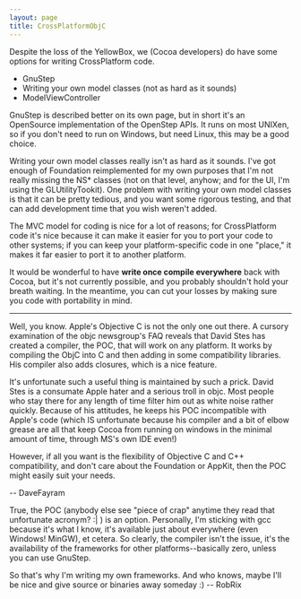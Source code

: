 ```yaml
---
layout: page
title: CrossPlatformObjC
---
```


Despite the loss of the YellowBox, we (Cocoa developers) do have some options for writing CrossPlatform code.


* GnuStep
* Writing your own model classes (not as hard as it sounds)
* ModelViewController


GnuStep is described better on its own page, but in short it's an OpenSource implementation of the OpenStep APIs. It runs on most UNIXen, so if you don't need to run on Windows, but need Linux, this may be a good choice.

Writing your own model classes really isn't as hard as it sounds. I've got enough of Foundation reimplemented for my own purposes that I'm not really missing the NS* classes (not on that level, anyhow; and for the UI, I'm using the GLUtilityTookit). One problem with writing your own model classes is that it can be pretty tedious, and you want some rigorous testing, and that can add development time that you wish weren't added.

The MVC model for coding is nice for a lot of reasons; for CrossPlatform code it's nice because it can make it easier for you to port your code to other systems; if you can keep your platform-specific code in one "place," it makes it far easier to port it to another platform.

It would be wonderful to have **write once compile everywhere** back with Cocoa, but it's not currently possible, and you probably shouldn't hold your breath waiting. In the meantime, you can cut your losses by making sure you code with portability in mind.

----

Well, you know. Apple's Objective C is not the only one out there. A cursory examination of the objc newsgroup's FAQ reveals that David Stes has created a compiler, the POC, that will work on any platform. It works by compiling the ObjC into C and then adding in some compatibility libraries. His compiler also adds closures, which is a nice feature. 

It's unfortunate such a useful thing is maintained by such a prick. David Stes is a consumate Apple hater and a serious troll in objc. Most people who stay there for any length of time filter him out as white noise rather quickly. Because of his attitudes, he keeps his POC incompatible with Apple's code (which IS unfortunate because his compiler and a bit of elbow grease are all that keep Cocoa from running on windows in the minimal amount of time, through MS's own IDE even!)

However, if all you want is the flexibility of Objective C and C++ compatibility, and don't care about the Foundation or AppKit, then the POC might easily suit your needs.

-- DaveFayram

True, the POC (anybody else see "piece of crap" anytime they read that unfortunate acronym? :| ) is an option. Personally, I'm sticking with gcc because it's what I know, it's available just about everywhere (even Windows! MinGW), et cetera. So clearly, the compiler isn't the issue, it's the availability of the frameworks for other platforms--basically zero, unless you can use GnuStep.

So that's why I'm writing my own frameworks. And who knows, maybe I'll be nice and give source or binaries away someday :) -- RobRix

